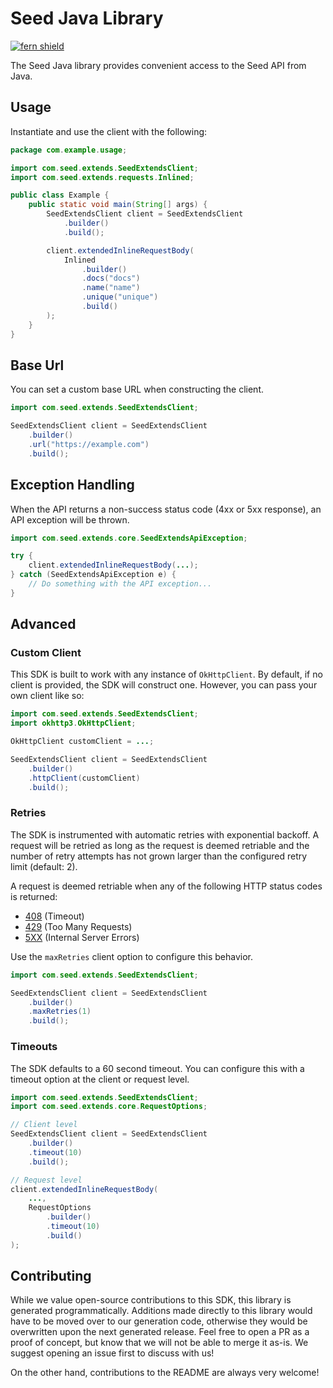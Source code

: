 # Seed Java Library

[![fern shield](https://img.shields.io/badge/%F0%9F%8C%BF-Built%20with%20Fern-brightgreen)](https://buildwithfern.com?utm_source=github&utm_medium=github&utm_campaign=readme&utm_source=Seed%2FJava)

The Seed Java library provides convenient access to the Seed API from Java.

## Usage

Instantiate and use the client with the following:

```java
package com.example.usage;

import com.seed.extends.SeedExtendsClient;
import com.seed.extends.requests.Inlined;

public class Example {
    public static void main(String[] args) {
        SeedExtendsClient client = SeedExtendsClient
            .builder()
            .build();

        client.extendedInlineRequestBody(
            Inlined
                .builder()
                .docs("docs")
                .name("name")
                .unique("unique")
                .build()
        );
    }
}
```

## Base Url

You can set a custom base URL when constructing the client.

```java
import com.seed.extends.SeedExtendsClient;

SeedExtendsClient client = SeedExtendsClient
    .builder()
    .url("https://example.com")
    .build();
```

## Exception Handling

When the API returns a non-success status code (4xx or 5xx response), an API exception will be thrown.

```java
import com.seed.extends.core.SeedExtendsApiException;

try {
    client.extendedInlineRequestBody(...);
} catch (SeedExtendsApiException e) {
    // Do something with the API exception...
}
```

## Advanced

### Custom Client

This SDK is built to work with any instance of `OkHttpClient`. By default, if no client is provided, the SDK will construct one. 
However, you can pass your own client like so:

```java
import com.seed.extends.SeedExtendsClient;
import okhttp3.OkHttpClient;

OkHttpClient customClient = ...;

SeedExtendsClient client = SeedExtendsClient
    .builder()
    .httpClient(customClient)
    .build();
```

### Retries

The SDK is instrumented with automatic retries with exponential backoff. A request will be retried as long
as the request is deemed retriable and the number of retry attempts has not grown larger than the configured
retry limit (default: 2).

A request is deemed retriable when any of the following HTTP status codes is returned:

- [408](https://developer.mozilla.org/en-US/docs/Web/HTTP/Status/408) (Timeout)
- [429](https://developer.mozilla.org/en-US/docs/Web/HTTP/Status/429) (Too Many Requests)
- [5XX](https://developer.mozilla.org/en-US/docs/Web/HTTP/Status/500) (Internal Server Errors)

Use the `maxRetries` client option to configure this behavior.

```java
import com.seed.extends.SeedExtendsClient;

SeedExtendsClient client = SeedExtendsClient
    .builder()
    .maxRetries(1)
    .build();
```

### Timeouts

The SDK defaults to a 60 second timeout. You can configure this with a timeout option at the client or request level.

```java
import com.seed.extends.SeedExtendsClient;
import com.seed.extends.core.RequestOptions;

// Client level
SeedExtendsClient client = SeedExtendsClient
    .builder()
    .timeout(10)
    .build();

// Request level
client.extendedInlineRequestBody(
    ...,
    RequestOptions
        .builder()
        .timeout(10)
        .build()
);
```

## Contributing

While we value open-source contributions to this SDK, this library is generated programmatically.
Additions made directly to this library would have to be moved over to our generation code,
otherwise they would be overwritten upon the next generated release. Feel free to open a PR as
a proof of concept, but know that we will not be able to merge it as-is. We suggest opening
an issue first to discuss with us!

On the other hand, contributions to the README are always very welcome!